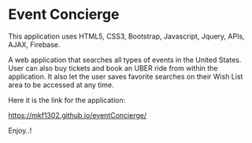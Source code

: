 # Event Concierge


This application uses HTML5, CSS3, Bootstrap, Javascript, Jquery, APIs, AJAX, Firebase.

A web application that searches all types of events in the United States. User can also buy tickets and book an UBER ride from within the application. It also let the user saves favorite searches on their Wish List area to be accessed at any time.

Here it is the link for the application:

https://mkf1302.github.io/eventConcierge/

Enjoy..!






        






